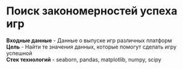 # Поиск закономерностей успеха игр

**Входные данные** - Данные о выпуске игр различных платформ <br>
**Цель** - Найти те значения данных, которые помогут сделать игру успешной<br>
**Стек технологий** - seaborn, pandas, matplotlib, numpy, scipy
